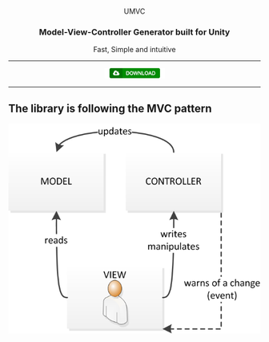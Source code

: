 <br />

<p align="center">
    UMVC
</p>

<h3 align="center" style="text-align:center;">
	Model-View-Controller Generator built for Unity
</h3>
<p align="center">
	Fast, Simple and intuitive
</p>

<hr>
<p align="center">	
	<a href="">
		<img src="/Docs/BtnDownload.png" alt="Download">
	</a>
</p>
<hr>


## The library is following the MVC pattern

<p align="center">	
	<img src="/Docs/MVC_Pattern.png" alt="Download">
</p>
